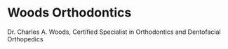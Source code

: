 
# Woods Orthodontics
Dr. Charles A. Woods, Certified Specialist in Orthodontics and Dentofacial Orthopedics
